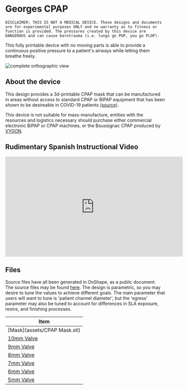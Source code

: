 # Georges CPAP

```danger
DISCLAIMER: THIS IS NOT A MEDICAL DEVICE. These designs and documents are for experimental purposes ONLY and no warranty as to fitness or function is provided. The pressures created by this device are DANGEROUS and can cause barotrauma (i.e. lungs go POP, you go PLOP).
```

This fully printable device with no moving parts is able to provide a continuous positive pressure to a patient's airways while letting them breathe freely.

![complete orthographic view](/assets/complete_ortho.png)

## About the device
This design provides a 3d-printable CPAP mask that can be manufactured in areas without access to standard CPAP or BiPAP equipment that has been shown to be desireable in COVID-19 patients [(source)](https://www.ncbi.nlm.nih.gov/pmc/articles/PMC7261654/).

This device is not suitable for mass-manufacture, entities with the resources and logistics necessary should purchase either commercial electronic BiPAP or CPAP machines, or the Boussignac CPAP produced by [VYGON](https://www.vygon.com/).

## Rudimentary Spanish Instructional Video

<iframe width="560" height="315" src="https://www.youtube.com/embed/moMq4IQBIsA" frameborder="0" allow="accelerometer; autoplay; clipboard-write; encrypted-media; gyroscope; picture-in-picture" allowfullscreen></iframe>


## Files

Source files have all been generated in OnShape, as a public document. The source files may be found [here](https://cad.onshape.com/documents/fcc843822e3f2cb218bbe91c/w/738c68d83bd9079113df055c/e/e5dcf7b0527b1f57e8a51f64?configuration=barb_id%3D0.003%2Bmeter%3Bchamber_width%3D0.003%2Bmeter%3Begress%3D4.0E-4%2Bmeter%3Bpatient_channel_diameter%3D0.010%2Bmeter%3Btext_depth%3D3.0E-4%2Bmeter%3Bwall_thickness%3D0.002%2Bmeter). The design is parametric, so you may desire to tune the values to achieve different goals. The main parameter that users will want to tune is 'patient channel diameter', but the 'egress' parameter may also be tuned to account for differences in SLA exposure, resins, and finishing processes.

| Item |
| ---- |
| [Mask](assets/CPAP Mask.stl) |
| [10mm Valve](assets/cpap_valve_10mm.stl) |
| [9mm Valve](assets/cpap_valve_9mm.stl) |
| [8mm Valve](assets/cpap_valve_8mm.stl) |
| [7mm Valve](assets/cpap_valve_7mm.stl) |
| [6mm Valve](assets/cpap_valve_6mm.stl) |
| [5mm Valve](assets/cpap_valve_5mm.stl) |